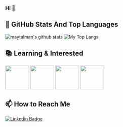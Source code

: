 ### Hi 👋


## 📌 GitHub Stats And Top Languages

<p float="center">
  <img  src="https://github-readme-stats.vercel.app/api?username=maytalman&show_icons=true&count_private=true&hide=contribs,issues" alt="maytalman's github stats" />
  <img  src="https://github-readme-stats.vercel.app/api/top-langs/?username=maytalman&layout=compact&hide=html,css" alt="My Top Langs" />
</p>


## 📚 Learning & Interested

<code><img height="75" src="https://pngset.com/images/logo-python-icon-python-logo-number-symbol-text-alphabet-transparent-png-2507186.png"></code>
<code><img height="75" src="https://designnavigator.daimler.com/files/downloads/Daimler/Pictogram_Libraries_2020/Part_Sustainability/__thumbnail/Daimler_Picto_Artificial_Intelligence_1920x1280.png"></code>
<code><img height="75" src="https://i.pinimg.com/originals/e9/94/61/e99461fdd5b3db8bdb3081d8acf5e524.png"></code>
<code><img height="75" src="https://upload.wikimedia.org/wikipedia/commons/thumb/1/18/C_Programming_Language.svg/695px-C_Programming_Language.svg.png"></code>

## 📫 How to Reach Me


[![Linkedin Badge](https://img.shields.io/badge/maytalman-follow%20on%20linkedin-blue?style=for-the-badge&logo=linkedin)](https://www.linkedin.com/in/ebru-maytalman-0699481b0/)

<!--
**UtkuGlsvn/UtkuGlsvn** is a ✨ _special_ ✨ repository because its `README.md` (this file) appears on your GitHub profile.

Here are some ideas to get you started:

- 🔭 I’m currently working on ...
- 🌱 I’m currently learning ...
- 👯 I’m looking to collaborate on ...
- 🤔 I’m looking for help with ...
- 💬 Ask me about ...
- 📫 How to reach me: ...
- 😄 Pronouns: ...
- ⚡ Fun fact: ...
-->
